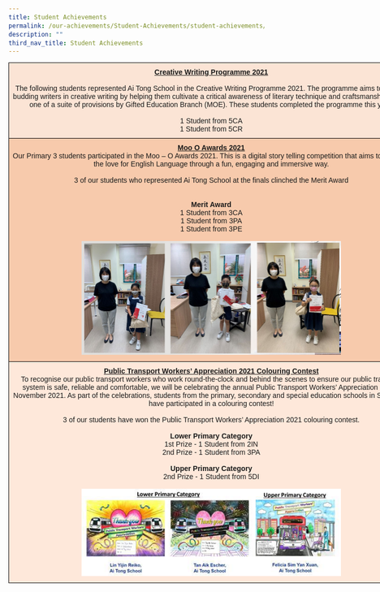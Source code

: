 ```yaml
---
title: Student Achievements
permalink: /our-achievements/Student-Achievements/student-achievements/
description: ""
third_nav_title: Student Achievements
---
```

<style type="text/css">
.tg  {border-collapse:collapse;border-spacing:0;margin:0px auto;}
.tg td{border-color:black;border-style:solid;border-width:1px;font-family:Arial, sans-serif;font-size:14px;
  overflow:hidden;padding:10px 5px;word-break:normal;}
.tg th{border-color:black;border-style:solid;border-width:1px;font-family:Arial, sans-serif;font-size:14px;
  font-weight:normal;overflow:hidden;padding:10px 5px;word-break:normal;}
.tg .tg-lnf9{background-color:#f7caac;text-align:center;vertical-align:top}
.tg .tg-5ywe{background-color:#F7CAAC;color:#454545;text-align:center;vertical-align:top}
.tg .tg-1l4m{background-color:#fbe4d5;text-align:center;vertical-align:top}
.tg .tg-l8ax{background-color:#fee8da;text-align:center;vertical-align:top}
</style>
<table class="tg" style="undefined;table-layout: fixed; width: 799px">
<colgroup>
<col style="width: 799px">
</colgroup>
<tbody>
 <tr>
    <td class="tg-1l4m"><span style="font-weight:bold;text-decoration:underline">Creative Writing Programme 2021</span><br><br>The following students represented Ai Tong School in the Creative Writing Programme 2021. The programme aims to nurture budding writers in creative writing by helping them cultivate a critical awareness of literary technique and craftsmanship, and is one of a suite of provisions by Gifted Education Branch  (MOE). These students completed the programme this year.<br><br>
		1 Student from 5CA<br>1 Student from 5CR
			<br>
</td>
  </tr>
  <tr>
    <td class="tg-lnf9"><span style="font-weight:bold;text-decoration:underline">Moo O Awards 2021</span><br>Our Primary 3 students participated in the Moo – O Awards 2021. This is a digital story telling competition that aims to cultivate the love for English Language through a fun, engaging and immersive way.<br><br>3 of our students who represented Ai Tong School at the finals clinched the Merit Award<br><br><br><b>Merit Award</b>
		<br>
			1 Student from 3CA<br>1 Student from 3PA
		<br>1 Student from 3PE<br><br>
			<img src="/images/Moo%20O%20Achievement.jpeg" style="width:65%">
			<br>
</td>
  </tr>
  <tr>
    <td class="tg-l8ax"><span style="font-weight:bold;text-decoration:underline">Public Transport Workers’ Appreciation 2021 Colouring Contest</span><br>To recognise our public transport workers who work round-the-clock and behind the scenes to ensure our public transport system is safe, reliable and comfortable, we will be celebrating the annual Public Transport Workers’ Appreciation Day in November 2021. As part of the celebrations, students from the primary, secondary and special education schools in Singapore have participated in a colouring contest!<br> <br>3 of our students have won the Public Transport Workers’ Appreciation 2021 colouring contest.<br><br>
			<b>Lower Primary Category</b><br>1st Prize -  1 Student from 2IN<br>2nd Prize - 1 Student from 3PA<br><br><b>Upper Primary Category</b><br>2nd Prize - 1 Student from 5DI
			<br><br><img src="/images/2021%20Anti-Drug%20Montage%20Competition.jpeg" style="width:65%"></td>
  </tr>

</tbody>
</table>